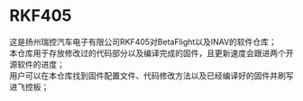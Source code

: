 # RKF405
这是扬州瑞控汽车电子有限公司RKF405对BetaFlight以及INAV的软件仓库；  
本仓库用于存放修改过的代码部分以及编译完成的固件，且更新速度会跟进两个开源软件的进度；  
用户可以在本仓库找到固件配置文件、代码修改方法以及已经编译好的固件并刷写进飞控板；  
